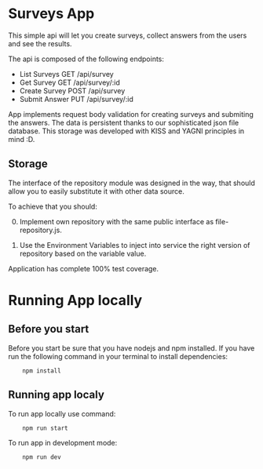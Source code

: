 # Surveys App

This simple api will let you create surveys, collect answers from the users and see the results.

The api is composed of the following endpoints:

- List Surveys GET /api/survey
- Get Survey GET /api/survey/:id
- Create Survey POST /api/survey
- Submit Answer PUT /api/survey/:id

App implements request body validation for creating surveys and submiting the answers.
The data is persistent thanks to our sophisticated json file database.
This storage was developed with KISS and YAGNI principles in mind :D.

## Storage

The interface of the repository module was designed in the way,
that should allow you to easily substitute it with other data source.

To achieve that you should:

0. Implement own repository with the same public interface as file-repository.js.

1. Use the Environment Variables to inject into service the right version of repository based on the variable value.

Application has complete 100% test coverage.

# Running App locally

## Before you start

Before you start be sure that you have nodejs and npm installed.
If you have run the following command in your terminal to install dependencies:

        npm install

## Running app localy

To run app locally use command:

        npm run start

To run app in development mode:

        npm run dev

